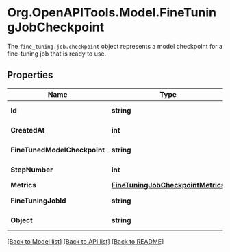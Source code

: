 # Org.OpenAPITools.Model.FineTuningJobCheckpoint
The `fine_tuning.job.checkpoint` object represents a model checkpoint for a fine-tuning job that is ready to use. 

## Properties

Name | Type | Description | Notes
------------ | ------------- | ------------- | -------------
**Id** | **string** | The checkpoint identifier, which can be referenced in the API endpoints. | 
**CreatedAt** | **int** | The Unix timestamp (in seconds) for when the checkpoint was created. | 
**FineTunedModelCheckpoint** | **string** | The name of the fine-tuned checkpoint model that is created. | 
**StepNumber** | **int** | The step number that the checkpoint was created at. | 
**Metrics** | [**FineTuningJobCheckpointMetrics**](FineTuningJobCheckpointMetrics.md) |  | 
**FineTuningJobId** | **string** | The name of the fine-tuning job that this checkpoint was created from. | 
**Object** | **string** | The object type, which is always \&quot;fine_tuning.job.checkpoint\&quot;. | 

[[Back to Model list]](../README.md#documentation-for-models) [[Back to API list]](../README.md#documentation-for-api-endpoints) [[Back to README]](../README.md)


